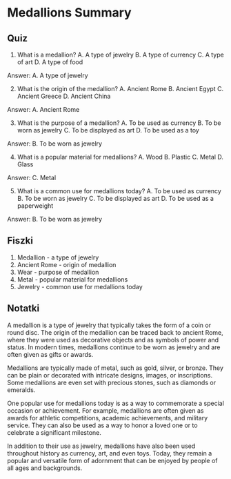  Medallions Summary
===============

Quiz
----

1. What is a medallion?
A. A type of jewelry
B. A type of currency
C. A type of art
D. A type of food

Answer: A. A type of jewelry

2. What is the origin of the medallion?
A. Ancient Rome
B. Ancient Egypt
C. Ancient Greece
D. Ancient China

Answer: A. Ancient Rome

3. What is the purpose of a medallion?
A. To be used as currency
B. To be worn as jewelry
C. To be displayed as art
D. To be used as a toy

Answer: B. To be worn as jewelry

4. What is a popular material for medallions?
A. Wood
B. Plastic
C. Metal
D. Glass

Answer: C. Metal

5. What is a common use for medallions today?
A. To be used as currency
B. To be worn as jewelry
C. To be displayed as art
D. To be used as a paperweight

Answer: B. To be worn as jewelry

Fiszki
-----

1. Medallion - a type of jewelry
2. Ancient Rome - origin of medallion
3. Wear - purpose of medallion
4. Metal - popular material for medallions
5. Jewelry - common use for medallions today

Notatki
------

A medallion is a type of jewelry that typically takes the form of a coin or round disc. The origin of the medallion can be traced back to ancient Rome, where they were used as decorative objects and as symbols of power and status. In modern times, medallions continue to be worn as jewelry and are often given as gifts or awards.

Medallions are typically made of metal, such as gold, silver, or bronze. They can be plain or decorated with intricate designs, images, or inscriptions. Some medallions are even set with precious stones, such as diamonds or emeralds.

One popular use for medallions today is as a way to commemorate a special occasion or achievement. For example, medallions are often given as awards for athletic competitions, academic achievements, and military service. They can also be used as a way to honor a loved one or to celebrate a significant milestone.

In addition to their use as jewelry, medallions have also been used throughout history as currency, art, and even toys. Today, they remain a popular and versatile form of adornment that can be enjoyed by people of all ages and backgrounds.